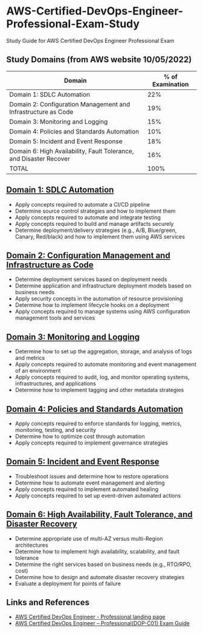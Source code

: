 # AWS-Certified-DevOps-Engineer-Professional-Exam-Study
Study Guide for AWS Certified DevOps Engineer Professional Exam

## Study Domains (from AWS website 10/05/2022)
Domain | % of Examination
------ | ----------------
Domain 1: SDLC Automation | 22%
Domain 2: Configuration Management and Infrastructure as Code | 19%
Domain 3: Monitoring and Logging | 15%
Domain 4: Policies and Standards Automation | 10%
Domain 5: Incident and Event Response | 18%
Domain 6: High Availability, Fault Tolerance, and Disaster Recover | 16%
TOTAL | 100%

## [Domain 1: SDLC Automation](./domain-1-sdlc-automation.md)
* Apply concepts required to automate a CI/CD pipeline
* Determine source control strategies and how to implement them
* Apply concepts required to automate and integrate testing
* Apply concepts required to build and manage artifacts securely
* Determine deployment/delivery strategies (e.g., A/B, Blue/green, Canary, Red/black) and how to implement them using AWS services

## [Domain 2: Configuration Management and Infrastructure as Code](./domain-2-configuration-management-and-infrastructure-as-code.md)
* Determine deployment services based on deployment needs
* Determine application and infrastructure deployment models based on business needs
* Apply security concepts in the automation of resource provisioning
* Determine how to implement lifecycle hooks on a deployment
* Apply concepts required to manage systems using AWS configuration management tools and services

## [Domain 3: Monitoring and Logging](./domain-3-monitoring-and-logging.md)
* Determine how to set up the aggregation, storage, and analysis of logs and metrics
* Apply concepts required to automate monitoring and event management of an environment
* Apply concepts required to audit, log, and monitor operating systems, infrastructures, and applications
* Determine how to implement tagging and other metadata strategies

## [Domain 4: Policies and Standards Automation](./domain-4-policies-and-standards-automation.md)
* Apply concepts required to enforce standards for logging, metrics, monitoring, testing, and security
* Determine how to optimize cost through automation
* Apply concepts required to implement governance strategies

## [Domain 5: Incident and Event Response](./domain-5-incident-and-event-response.md)
* Troubleshoot issues and determine how to restore operations
* Determine how to automate event management and alerting
* Apply concepts required to implement automated healing
* Apply concepts required to set up event-driven automated actions

## [Domain 6: High Availability, Fault Tolerance, and Disaster Recovery](./domain-6-high-availability-fault-tolerance-and-disaster-recovery.md)
* Determine appropriate use of multi-AZ versus multi-Region architectures
* Determine how to implement high availability, scalability, and fault tolerance
* Determine the right services based on business needs (e.g., RTO/RPO, cost)
* Determine how to design and automate disaster recovery strategies
* Evaluate a deployment for points of failure

## Links and References
- [AWS Certified DevOps Engineer - Professional landing page](https://aws.amazon.com/certification/certified-devops-engineer-professional/)
- [AWS Certified DevOps Engineer – Professional(DOP-C01) Exam Guide](https://d1.awsstatic.com/training-and-certification/docs-devops-pro/AWS-Certified-DevOps-Engineer-Professional_Exam-Guide.pdf)